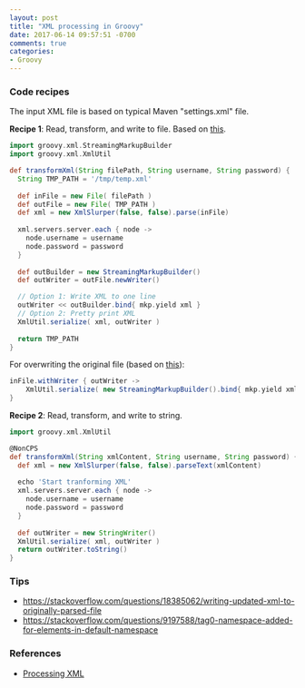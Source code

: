 ```yaml
---
layout: post
title: "XML processing in Groovy"
date: 2017-06-14 09:57:51 -0700
comments: true
categories: 
- Groovy
---
```


### Code recipes

The input XML file is based on typical Maven "settings.xml" file.

**Recipe 1**: Read, transform, and write to file. Based on [this](https://stackoverflow.com/questions/2245641/load-modify-and-write-an-xml-document-in-groovy).

``` groovy XML transform to file
import groovy.xml.StreamingMarkupBuilder
import groovy.xml.XmlUtil

def transformXml(String filePath, String username, String password) {
  String TMP_PATH = '/tmp/temp.xml'
  
  def inFile = new File( filePath )
  def outFile = new File( TMP_PATH )
  def xml = new XmlSlurper(false, false).parse(inFile)
  
  xml.servers.server.each { node ->
    node.username = username
    node.password = password
  }
  
  def outBuilder = new StreamingMarkupBuilder()
  def outWriter = outFile.newWriter()

  // Option 1: Write XML to one line
  outWriter << outBuilder.bind{ mkp.yield xml }
  // Option 2: Pretty print XML
  XmlUtil.serialize( xml, outWriter )
  
  return TMP_PATH
}
```

For overwriting the original file (based on [this](https://stackoverflow.com/questions/18385062/writing-updated-xml-to-originally-parsed-file)):

``` groovy Write the transformed XML to original file
inFile.withWriter { outWriter ->
    XmlUtil.serialize( new StreamingMarkupBuilder().bind{ mkp.yield xml }, outWriter )
}
```

**Recipe 2**: Read, transform, and write to string.

``` groovy XML transform to String
import groovy.xml.XmlUtil

@NonCPS
def transformXml(String xmlContent, String username, String password) {
  def xml = new XmlSlurper(false, false).parseText(xmlContent)
  
  echo 'Start tranforming XML'
  xml.servers.server.each { node ->
    node.username = username
    node.password = password
  }
  
  def outWriter = new StringWriter()
  XmlUtil.serialize( xml, outWriter )
  return outWriter.toString()
}
```

### Tips

* https://stackoverflow.com/questions/18385062/writing-updated-xml-to-originally-parsed-file
* https://stackoverflow.com/questions/9197588/tag0-namespace-added-for-elements-in-default-namespace

### References

* [Processing XML](http://groovy-lang.org/processing-xml.html)
